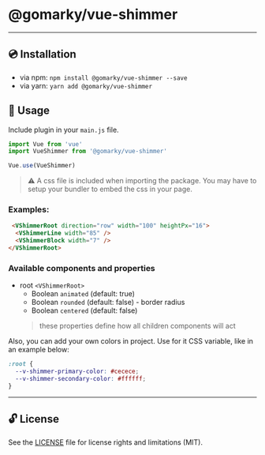 # @gomarky/vue-shimmer

---

## :cd: Installation

* via npm: `npm install @gomarky/vue-shimmer --save`
* via yarn: `yarn add @gomarky/vue-shimmer`

## :rocket: Usage

Include plugin in your `main.js` file.

```javascript
import Vue from 'vue'
import VueShimmer from '@gomarky/vue-shimmer'

Vue.use(VueShimmer)
```

> ⚠️ A css file is included when importing the package. You may have to setup your bundler to embed the css in your page.

### Examples:

```html
 <VShimmerRoot direction="row" width="100" heightPx="16">
  <VShimmerLine width="85" />
  <VShimmerBlock width="7" />
</VShimmerRoot>
```

### Available components and properties

* root `<VShimmerRoot>`
  * Boolean `animated` (default: true)
  * Boolean `rounded` (default: false) - border radius
  * Boolean `centered` (default: false)
  > these properties define how all children components will act


Also, you can add your own colors in project. Use for it CSS variable, like in an example below:

```css
:root {
  --v-shimmer-primary-color: #cecece;
  --v-shimmer-secondary-color: #ffffff;
}
```

---

## 🔓 License

See the [LICENSE](LICENSE.md) file for license rights and limitations (MIT).

